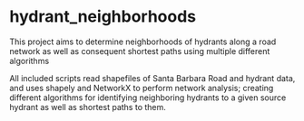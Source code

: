 # hydrant_neighborhoods
This project aims to determine neighborhoods of hydrants along a road network as well as consequent shortest paths using multiple different algorithms

All included scripts read shapefiles of Santa Barbara Road and hydrant data, and uses shapely and NetworkX to perform network analysis; creating different algorithms for identifying neighboring hydrants to a given source hydrant as well as shortest paths to them. 
